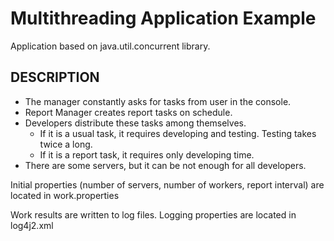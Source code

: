 <h1>Multithreading Application Example</h1>

Application based on java.util.concurrent library. 

<h2>DESCRIPTION</h2>

* The manager constantly asks for tasks from user in the console. 
* Report Manager creates report tasks on schedule.
* Developers distribute these tasks among themselves.  
    * If it is a usual task, it requires developing and testing. Testing takes twice a long.
    * If it is a report task, it requires only developing time.
* There are some servers, but it can be not enough for all developers.

Initial properties (number of servers, number of workers, report interval) are located in work.properties

Work results are written to log files. Logging properties are located in log4j2.xml
